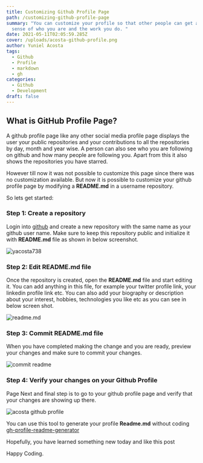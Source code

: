 ```yaml
---
title: Customizing Github Profile Page
path: /customizing-github-profile-page
summary: "You can customize your profile so that other people can get a better
  sense of who you are and the work you do. "
date: 2021-05-11T02:05:59.285Z
cover: /uploads/acosta-github-profile.png
author: Yuniel Acosta
tags:
  - Github
  - Profile
  - markdown
  - gh
categories:
  - Github
  - Development
draft: false
---
```

## What is GitHub Profile Page?

A github profile page like any other social media profile page displays the user your public repositories and your contributions to all the repositories by day, month and year wise. A person can also see who you are following on github and how many people are following you. Apart from this it also shows the repositories you have starred.



However till now it was not possible to customize this page since there was no customization available. But now it is possible to customize your github profile page by modifying a **README.md** in a username repository.



So lets get started:

### Step 1: Create a repository

Login into [github](https://www.github.com) and create a new repository with the same name as your github user name. Make sure to keep this repository public and initialize it with **README.md** file as shown in below screenshot.

![yacosta738](/uploads/yacosta738.png "Create a repository")

### Step 2: Edit README.md file

Once the repository is created, open the **README.md** file and start editing it. You can add anything in this file, for example your twitter profile link, your linkedin profile link etc. You can also add your biography or description about your interest, hobbies, technologies you like etc as you can see in below screen shot.

![readme.md](/uploads/edit-readme.png "Edit README.md file")

### Step 3: Commit README.md file

When you have completed making the change and you are ready, preview your changes and make sure to commit your changes.

![commit readme](/uploads/commited.png "Commit README.md file")

### Step 4: Verify your changes on your Github Profile

Page Next and final step is to go to your github profile page and verify that your changes are showing up there.

![acosta github profile](/uploads/acosta-github-profile.png "Verify your changes on your Github Profile Page")

You can use this tool to generate your profile **Readme.md** without coding [gh-profile-readme-generator](https://rahuldkjain.github.io/gh-profile-readme-generator/)

Hopefully, you have learned something new today and like this post



Happy Coding.
